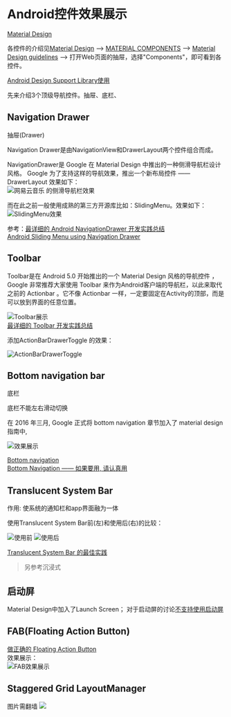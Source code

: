 # Android控件效果展示

[Material Design](https://material.io/)  

各控件的介绍见[Material Design](https://material.io/) --> [MATERIAL COMPONENTS](https://material.io/components/) --> [Material Design guidelines](https://material.io/guidelines/) --> 打开Web页面的抽屉，选择"Components"，即可看到各控件。


[Android Design Support Library使用](http://wuxiaolong.me/2015/11/06/DesignSupportLibrary/ "Android Design Support Library使用")



先来介绍3个顶级导航控件。抽屉、底栏、

## Navigation Drawer
抽屉(Drawer)

Navigation Drawer是由NavigationView和DrawerLayout两个控件组合而成。

NavigationDrawer是 Google 在 Material Design 中推出的一种侧滑导航栏设计风格。
Google 为了支持这样的导航效果，推出一个新布局控件 —— DrawerLayout
效果如下：  
![网易云音乐 的侧滑导航栏效果](http://upload-images.jianshu.io/upload_images/912181-4e36f164a0de0329.jpg?imageMogr2/auto-orient/strip)  


而在此之前一般使用成熟的第三方开源库比如：SlidingMenu。效果如下：  
![SlidingMenu效果](http://upload-images.jianshu.io/upload_images/912181-db5fc5039e4bfb9e.jpg?imageMogr2/auto-orient/strip)  

参考：[最详细的 Android NavigationDrawer 开发实践总结](http://www.jianshu.com/p/c8cbeb7ea43a)  
[Android Sliding Menu using Navigation Drawer](http://www.androidhive.info/2013/11/android-sliding-menu-using-navigation-drawer/)  




## Toolbar
Toolbar是在 Android 5.0 开始推出的一个 Material Design 风格的导航控件 ，Google 非常推荐大家使用 Toolbar 来作为Android客户端的导航栏，以此来取代之前的 Actionbar 。它不像 Actionbar 一样，一定要固定在Activity的顶部，而是可以放到界面的任意位置。

![Toolbar展示](http://upload-images.jianshu.io/upload_images/912181-0f2cde151fdc03db.jpg?imageMogr2/auto-orient/strip)  
[最详细的 Toolbar 开发实践总结](http://www.jianshu.com/p/79604c3ddcae)  

添加ActionBarDrawerToggle 的效果：

![ActionBarDrawerToggle](http://upload-images.jianshu.io/upload_images/912181-2689a6c8af1b82ee.jpg?imageMogr2/auto-orient/strip)



## Bottom navigation bar
底栏

底栏不能左右滑动切换

在 2016 年三月, Google 正式将 bottom navigation 章节加入了 material design 指南中,

![效果展示](https://storage.googleapis.com/material-design/publish/material_v_11/assets/0B3321sZLoP_HZjN1eld5MjRXb2s/components_bottomnavigation_usage1.png)  

[Bottom navigation](https://material.io/guidelines/components/bottom-navigation.html#)  
[Bottom Navigation —— 如果要用, 请认真用](https://zhuanlan.zhihu.com/p/20646777)  








## Translucent System Bar
作用: 使系统的通知栏和app界面融为一体  

使用Translucent System Bar前(左)和使用后(右)的比较：  

![使用前](http://upload-images.jianshu.io/upload_images/912181-72dc0c6f14115462.jpg?imageMogr2/auto-orient/strip%7CimageView2/2/w/1240)  ![使用后](http://upload-images.jianshu.io/upload_images/912181-683589389ba103a1.jpg?imageMogr2/auto-orient/strip%7CimageView2/2/w/1240)

[Translucent System Bar 的最佳实践](http://www.jianshu.com/p/0acc12c29c1b)  
> 另参考沉浸式








## 启动屏
Material Design中加入了Launch Screen； 对于启动屏的讨论[不支持使用启动屏](https://zhuanlan.zhihu.com/p/20157712)




## FAB(Floating Action Button)
[做正确的 Floating Action Button](https://zhuanlan.zhihu.com/p/20123119)  
效果展示：  
![FAB效果展示](http://pic2.zhimg.com/547c3fa90803569b3a98c6aebc468cdd_b.jpg)  



## Staggered Grid LayoutManager
图片需翻墙
![](http://2.bp.blogspot.com/-7hGYFpZwDKU/Vi-5RkEDbnI/AAAAAAAA184/0hJlyZ5QyBs/s1600/0052.jpg)


